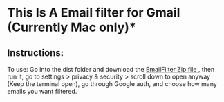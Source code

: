 # This Is A Email filter for Gmail (Currently Mac only)*

## Instructions:
To use:
Go into the dist folder and download the [EmailFilter Zip file ](dist/EmailFilter.zip), then run it, go to settings > privacy & security > scroll down to open anyway
(Keep the terminal open),
go through Google auth,
and choose how many emails you want filtered.

